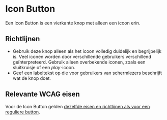 # Icon Button

Een Icon Button is een vierkante knop met alleen een icoon erin.

## Richtlijnen

- Gebruik deze knop alleen als het icoon volledig duidelijk en begrijpelijk is.
  Veel iconen worden door verschillende gebruikers verschillend geïnterpreteerd.
  Gebruik alleen overbekende iconen, zoals een sluitkruisje of een _play_-icoon.
- Geef een labeltekst op die voor gebruikers van schermlezers beschrijft wat de knop doet.

## Relevante WCAG eisen

Voor de Icon Button gelden [dezelfde eisen en richtlijnen als voor een reguliere button](https://amsterdam.github.io/design-system/?path=/docs/react_buttons-button--docs).
